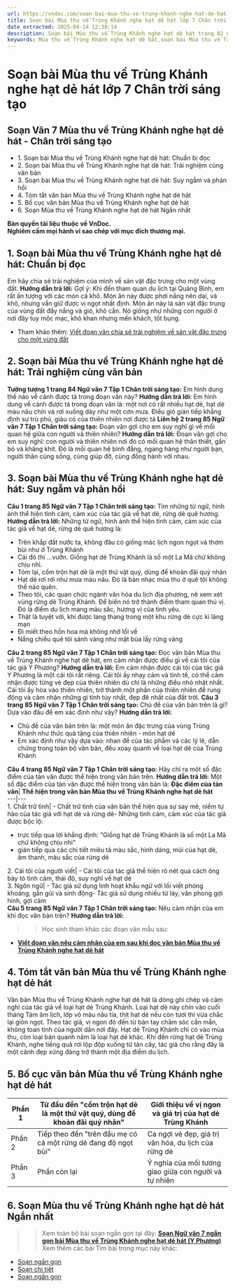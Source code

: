 ```yaml
---
url: https://vndoc.com/soan-bai-mua-thu-ve-trung-khanh-nghe-hat-de-hat-269501
title: Soạn bài Mùa thu về Trùng Khánh nghe hạt dẻ hát lớp 7 Chân trời sáng tạo - VnDoc.com
date_extracted: 2025-04-14 12:38:14
description: Soạn bài Mùa thu về Trùng Khánh nghe hạt dẻ hát trang 82 nhằm giúp các em HS đạt kết quả tốt trong quá trình làm bài tập và học tập môn Ngữ văn lớp 7 sách Chân trời sáng tạo.
keywords: Mùa thu về Trùng Khánh nghe hạt dẻ hát,soạn bài Mùa thu về Trùng Khánh nghe hạt dẻ hát,soạn Mùa thu về Trùng Khánh nghe hạt dẻ hát,soạn văn 7 Mùa thu về Trùng Khánh nghe hạt dẻ hát,soạn văn lớp 7 Mùa thu về Trùng Khánh nghe hạt dẻ hát,soạn bài Mùa thu về Trùng Khánh nghe hạt dẻ hát lớp 7,soạn Mùa thu về Trùng Khánh nghe hạt dẻ hát lớp 7,soạn bài Mùa thu về Trùng Khánh nghe hạt dẻ hát chi tiết,soạn văn 7,ngữ văn 7,văn 7,soan van 7,soạn văn lớp 7,ngữ văn lớp 7,ngữ văn 7 tập 1,soạn ngữ văn 7
---
```


# Soạn bài Mùa thu về Trùng Khánh nghe hạt dẻ hát lớp 7 Chân trời sáng tạo
## **Soạn Văn 7 Mùa thu về Trùng Khánh nghe hạt dẻ hát - Chân trời sáng tạo**
  * 1\. Soạn bài Mùa thu về Trùng Khánh nghe hạt dẻ hát: Chuẩn bị đọc
  * 2\. Soạn bài Mùa thu về Trùng Khánh nghe hạt dẻ hát: Trải nghiệm cùng văn bản 
  * 3\. Soạn bài Mùa thu về Trùng Khánh nghe hạt dẻ hát: Suy ngẫm và phản hồi 
  * 4\. Tóm tắt văn bản Mùa thu về Trùng Khánh nghe hạt dẻ hát
  * 5\. Bố cục văn bản Mùa thu về Trùng Khánh nghe hạt dẻ hát
  * 6\. Soạn Mùa thu về Trùng Khánh nghe hạt dẻ hát Ngắn nhất

**Bản quyền tài liệu thuộc về VnDoc.  
Nghiêm cấm mọi hành vi sao chép với mục đích thương mại.**
## **1\. Soạn bài Mùa thu về Trùng Khánh nghe hạt dẻ hát: Chuẩn bị đọc**
Em hãy chia sẻ trải nghiệm của mình về sản vật đặc trưng cho một vùng đất.
**Hướng dẫn trả lời:**
Gợi ý:
Khi đến tham quan du lịch tại Quảng Bình, em rất ấn tượng với các món cá khô. Món ăn này được phơi nắng nên dai, và khô, nhưng vẫn giữ được vị ngọt nhất định. Món ăn này là sản vật đặc trung của vùng đất đầy nắng và gió, khô cằn. Nó giống như những con người ở nơi đây tuy mộc mạc, khô khan nhưng mến khách, tốt bụng.
  * Tham khảo thêm: [Viết đoạn văn chia sẻ trải nghiệm về sản vật đặc trưng cho một vùng đất](<https://vndoc.com/em-hay-chia-se-trai-nghiem-cua-minh-ve-san-vat-dac-trung-cho-mot-vung-dat-281025>)

## **2\. Soạn bài Mùa thu về Trùng Khánh nghe hạt dẻ hát: Trải nghiệm cùng văn bản**
**Tưởng tượng 1 trang 84 Ngữ văn 7 Tập 1 Chân trời sáng tạo:** Em hình dung thế nào về cảnh được tả trong đoạn văn này?
**Hướng dẫn trả lời:**
Em hình dung về cảnh được tả trong đoạn văn là: một nơi có rất nhiều hạt dẻ, hạt dẻ màu nâu chín và rơi xuống dày như một cơn mưa. Điều gió gián tiếp khẳng định sự trù phú, giàu có của thiên nhiên nơi được tả
**Liên hệ 2 trang 85 Ngữ văn 7 Tập 1 Chân trời sáng tạo:** Đoạn văn gợi cho em suy nghĩ gì về mối quan hệ giữa con người và thiên nhiên?
**Hướng dẫn trả lời:**
Đoạn văn gợi cho em suy nghĩ: con người và thiên nhiên nơi đó có mối quan hệ thân thiết, gắn bó và khăng khít. Đó là mối quan hệ bình đẳng, ngang hàng như người bạn, người thân cùng sống, cùng giúp đỡ, cùng đồng hành với nhau.
## **3\. Soạn bài Mùa thu về Trùng Khánh nghe hạt dẻ hát: Suy ngẫm và phản hồi**
**Câu 1 trang 85 Ngữ văn 7 Tập 1 Chân trời sáng tạo:** Tìm những từ ngữ, hình ảnh thể hiện tình cảm, cảm xúc của tác giả về hạt dẻ, rừng dẻ quê hương.
**Hướng dẫn trả lời:**
Những từ ngữ, hình ảnh thể hiện tình cảm, cảm xúc của tác giả về hạt dẻ, rừng dẻ quê hương là:
  * Trên khắp đất nước ta, không đâu có giống mác lịch ngon ngọt và thơm bùi như ở Trùng Khánh
  * Cái đó thì ...vưỡn. Giống hạt dẻ Trùng Khánh là số một La Mã chứ không chịu nhì.
  * Tóm lại, cốm trộn hạt dẻ là một thứ vật quý, dùng để khoản đãi quý nhân
  * Hạt dẻ rơi rơi như mưa màu nâu. Đó là bản nhạc mùa thu ở quê tôi không thể nào quên.
  * Theo tôi, các quan chức ngành văn hóa du lịch địa phương, nê xem xét vùng rừng dẻ Trùng Khánh. Để biến nó trở thành điểm tham quan thú vị. Đó là điểm du lịch mang màu sắc, hương vị của tình yêu.
  * Thật là tuyệt vời, khi được lang thang trong một khu rừng dẻ cực kì lãng mạn
  * Đi miết theo hồn hoa mà không nhớ lối về
  * Nắng chiều quê tôi sánh vàng như mật bủa lấy rừng vàng

**Câu 2 trang 85 Ngữ văn 7 Tập 1 Chân trời sáng tạo:** Đọc văn bản Mùa thu về Trùng Khánh nghe hạt dẻ hát, em cảm nhận được điều gì về cái tôi của tác giả Y Phương?
**Hướng dẫn trả lời:**
Em cảm nhận được cái tôi của tác giả Y Phương là một cái tôi rất riêng. Cái tôi ấy nhạy cảm và tinh tế, có thể cảm nhận được từng vẻ đẹp của thiên nhiên dù chỉ là những điều nhỏ nhặt nhất. Cái tôi ấy hòa vào thiên nhiên, trở thành một phần của thiên nhiên để rung động và cảm nhận những gì tinh túy nhất, đẹp đẽ nhất của đất trời.
**Câu 3 trang 85 Ngữ văn 7 Tập 1 Chân trời sáng tạo:** Chủ đề của văn bản trên là gì? Dựa vào đâu để em xác định như vậy?
**Hướng dẫn trả lời:**
  * Chủ đề của văn bản trên là: một món ăn đặc trưng của vùng Trùng Khánh như thức quà tặng của thiên nhiên - món hạt dẻ
  * Em xác định như vậy dựa vào: nhan đề của tác phẩm và các lý lẽ, dẫn chứng trong toàn bộ văn bản, đều xoay quanh về loại hạt dẻ của Trùng Khánh

**Câu 4 trang 85 Ngữ văn 7 Tập 1 Chân trời sáng tạo:** Hãy chỉ ra một số đặc điểm của tản văn được thể hiện trong văn bản trên.
**Hướng dẫn trả lời:**
Một số đặc điểm của tản văn được thể hiện trong văn bản là:
**Đặc điểm của tản văn**| **Thể hiện trong văn bản Mùa thu về Trùng Khánh nghe hạt dẻ hát**  
---|---  
1\. Chất trữ tình| \- Chất trữ tình của văn bản thể hiện qua sự say mê, niềm tự hào của tác giả với hạt dẻ và rừng dẻ\- Những tình cảm, cảm xúc của tác giả được bộc lộ:
  * trực tiếp qua lời khẳng định: "Giống hạt dẻ Trùng Khánh là số một La Mã chứ không chịu nhì"
  * gián tiếp qua các chi tiết miêu tả màu sắc, hình dáng, mùi của hạt dẻ, âm thanh, màu sắc của rừng dẻ

2\. Cái tôi của người viết| \- Cái tôi của tác giả thể hiện rõ nét qua cách ông bày tỏ tình cảm, thái độ, suy nghĩ về hạt dẻ  
3\. Ngôn ngữ| \- Tác giả sử dụng linh hoạt khẩu ngữ với lối viết phóng khoáng, gần gũi và sinh động\- Tác giả sử dụng nhiều từ láy, văn phong gợi hình, gợi cảm  
**Câu 5 trang 85 Ngữ văn 7 Tập 1 Chân trời sáng tạo:** Nêu cảm nhận của em khi đọc văn bản trên?
**Hướng dẫn trả lời:**
>> Học sinh tham khảo các đoạn văn mẫu sau:
  * **[Viết đoạn văn nêu cảm nhận của em sau khi đọc văn bản Mùa thu về Trùng Khánh nghe hạt dẻ hát](<https://vndoc.com/cam-nhan-cua-em-khi-doc-van-ban-mua-thu-ve-trung-khanh-nghe-hat-de-hat-281026>)**

## **4\. Tóm tắt văn bản Mùa thu về Trùng Khánh nghe hạt dẻ hát**
Văn bản Mùa thu về Trùng Khánh nghe hạt dẻ hát là dòng ghi chép và cảm nghĩ của tác giả về loại hạt dẻ Trùng Khánh. Loại hạt dẻ này chín vào cuối tháng Tám âm lịch, lớp vỏ màu nâu tía, thịt hạt dẻ nếu còn tươi thì vừa chắc lại giòn ngọt. Theo tác giả, vị ngon đó đến từ bàn tay chăm sóc cần mẫn, không toan tính của người dân nơi đây. Hạt dẻ Trùng Khánh chỉ có vào mùa thu, còn loại bán quanh năm là loại hạt dẻ khác. Khi đến rừng hạt dẻ Trùng Khánh, nghe tiếng quả rơi lộp độp xuống từ tán cây, tác giả cho rằng đây là một cảnh đẹp xứng đáng trở thành một địa điểm du lịch.
## **5\. Bố cục văn bản Mùa thu về Trùng Khánh nghe hạt dẻ hát**
Phần 1| Từ đầu đến "cốm trộn hạt dẻ là một thứ vật quý, dùng để khoản đãi quý nhân"| Giới thiệu về vị ngon và giá trị của hạt dẻ Trùng Khánh  
---|---|---  
Phần 2| Tiếp theo đến "trên đầu mẹ có cả một rừng dẻ đang độ ngọt bùi"| Ca ngợi vẻ đẹp, giá trị văn hóa, du lịch của rừng dẻ  
Phần 3| Phần còn lại| Ý nghĩa của mối tương giao giữa con người và tự nhiên  
## **6\. Soạn Mùa thu về Trùng Khánh nghe hạt dẻ hát Ngắn nhất**
>> Xem toàn bộ bài soạn ngắn gọn tại đây: **[Soạn Ngữ văn 7 ngắn gọn bài Mùa thu về Trùng Khánh nghe hạt dẻ hát \(Y Phương\)](<https://vndoc.com/soan-bai-mua-thu-ve-trung-khanh-nghe-hat-de-hat-ngan-gon-269507>)**
Xem thêm các bài Tìm bài trong mục này khác:
  * [Soạn ngắn gọn](</soan-bai-mua-thu-ve-trung-khanh-nghe-hat-de-hat-ngan-gon-269507>)
  * [Soạn chi tiết](</soan-bai-thu-sang-trang-86-269527>)
  * [Soạn ngắn gọn](</soan-bai-thu-sang-ngan-gon-269529>)

